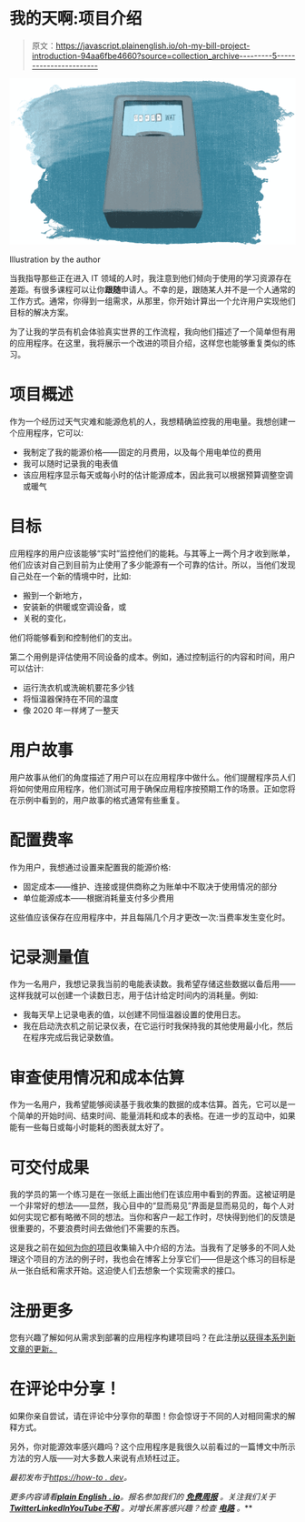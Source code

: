 # 我的天啊:项目介绍

> 原文：<https://javascript.plainenglish.io/oh-my-bill-project-introduction-94aa6fbe4660?source=collection_archive---------5----------------------->

![](img/fc3cad5b178cc2c050f12db8c2e0e459.png)

Illustration by the author

当我指导那些正在进入 IT 领域的人时，我注意到他们倾向于使用的学习资源存在差距。有很多课程可以让你**跟随**申请人。不幸的是，跟随某人并不是一个人通常的工作方式。通常，你得到一组需求，从那里，你开始计算出一个允许用户实现他们目标的解决方案。

为了让我的学员有机会体验真实世界的工作流程，我向他们描述了一个简单但有用的应用程序。在这里，我将展示一个改进的项目介绍，这样您也能够重复类似的练习。

# 项目概述

作为一个经历过天气灾难和能源危机的人，我想精确监控我的用电量。我想创建一个应用程序，它可以:

*   我制定了我的能源价格——固定的月费用，以及每个用电单位的费用
*   我可以随时记录我的电表值
*   该应用程序显示每天或每小时的估计能源成本，因此我可以根据预算调整空调或暖气

# 目标

应用程序的用户应该能够“实时”监控他们的能耗。与其等上一两个月才收到账单，他们应该对自己到目前为止使用了多少能源有一个可靠的估计。所以，当他们发现自己处在一个新的情境中时，比如:

*   搬到一个新地方，
*   安装新的供暖或空调设备，或
*   关税的变化，

他们将能够看到和控制他们的支出。

第二个用例是评估使用不同设备的成本。例如，通过控制运行的内容和时间，用户可以估计:

*   运行洗衣机或洗碗机要花多少钱
*   将恒温器保持在不同的温度
*   像 2020 年一样烤了一整天

# 用户故事

用户故事从他们的角度描述了用户可以在应用程序中做什么。他们提醒程序员人们将如何使用应用程序，他们测试可用于确保应用程序按预期工作的场景。正如您将在示例中看到的，用户故事的格式通常有些重复。

# 配置费率

作为用户，我想通过设置来配置我的能源价格:

*   固定成本——维护、连接或提供商称之为账单中不取决于使用情况的部分
*   单位能源成本——根据消耗量支付多少费用

这些值应该保存在应用程序中，并且每隔几个月才更改一次:当费率发生变化时。

# 记录测量值

作为一名用户，我想记录我当前的电能表读数。我希望存储这些数据以备后用——这样我就可以创建一个读数日志，用于估计给定时间内的消耗量。例如:

*   我每天早上记录电表的值，以创建不同恒温器设置的使用日志。
*   我在启动洗衣机之前记录仪表，在它运行时我保持我的其他使用最小化，然后在程序完成后我记录数值。

# 审查使用情况和成本估算

作为一名用户，我希望能够阅读基于我收集的数据的成本估算。首先，它可以是一个简单的开始时间、结束时间、能量消耗和成本的表格。在进一步的互动中，如果能有一些每日或每小时能耗的图表就太好了。

# 可交付成果

我的学员的第一个练习是在一张纸上画出他们在该应用中看到的界面。这被证明是一个非常好的想法——显然，我心目中的“显而易见”界面是显而易见的，每个人对如何实现它都有略微不同的想法。当你和客户一起工作时，尽快得到他们的反馈是很重要的，不要浪费时间去做他们不需要的东西。

这是我之前在[如何为你的项目](https://how-to.dev/how-to-collect-inputs-for-your-project)收集输入中介绍的方法。当我有了足够多的不同人处理这个项目的方法的例子时，我也会在博客上分享它们——但是这个练习的目标是从一张白纸和需求开始。这迫使人们去想象一个实现需求的接口。

# 注册更多

您有兴趣了解如何从需求到部署的应用程序构建项目吗？在此注册[以获得本系列新文章的更新。](https://how-to-dev.ck.page/00d82c3622)

# 在评论中分享！

如果你亲自尝试，请在评论中分享你的草图！你会惊讶于不同的人对相同需求的解释方式。

另外，你对能源效率感兴趣吗？这个应用程序是我很久以前看过的一篇博文中所示方法的穷人版——对大多数人来说有点矫枉过正。

*最初发布于*[*https://how-to . dev*](https://how-to.dev/oh-my-bill-project-introduction)*。*

*更多内容请看*[***plain English . io***](https://plainenglish.io/)*。报名参加我们的* [***免费周报***](http://newsletter.plainenglish.io/) *。关注我们关于*[***Twitter***](https://twitter.com/inPlainEngHQ)[***LinkedIn***](https://www.linkedin.com/company/inplainenglish/)*[***YouTube***](https://www.youtube.com/channel/UCtipWUghju290NWcn8jhyAw)*[***不和***](https://discord.gg/GtDtUAvyhW) *。对增长黑客感兴趣？检查* [***电路***](https://circuit.ooo/) *。***